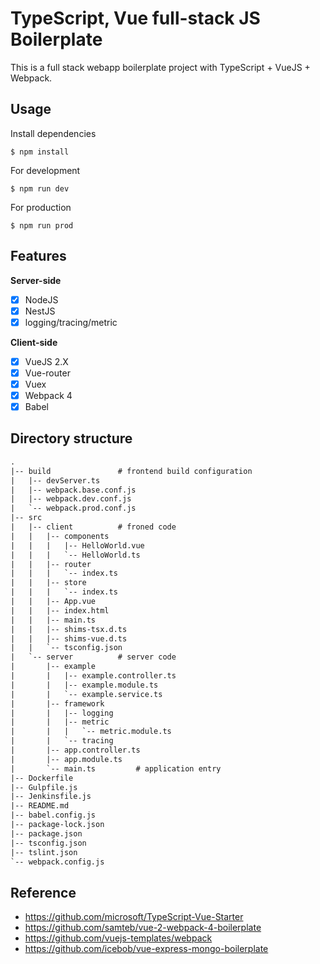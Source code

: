 # TypeScript, Vue full-stack JS Boilerplate

This is a full stack webapp boilerplate project with TypeScript + VueJS + Webpack.

## Usage
Install dependencies
```shell
$ npm install
```
For development

```shell
$ npm run dev
```

For production

```shell
$ npm run prod
```

## Features
**Server-side**

* [x] NodeJS
* [x] NestJS
* [x] logging/tracing/metric

**Client-side**
* [x] VueJS 2.X
* [x] Vue-router
* [x] Vuex
* [x] Webpack 4
* [x] Babel

## Directory structure
```txt
.
|-- build               # frontend build configuration
|   |-- devServer.ts
|   |-- webpack.base.conf.js
|   |-- webpack.dev.conf.js
|   `-- webpack.prod.conf.js
|-- src
|   |-- client          # froned code
|   |   |-- components
|   |   |   |-- HelloWorld.vue
|   |   |   `-- HelloWorld.ts
|   |   |-- router
|   |   |   `-- index.ts
|   |   |-- store
|   |   |   `-- index.ts
|   |   |-- App.vue
|   |   |-- index.html
|   |   |-- main.ts
|   |   |-- shims-tsx.d.ts
|   |   |-- shims-vue.d.ts
|   |   `-- tsconfig.json
|   `-- server          # server code
|       |-- example
|       |   |-- example.controller.ts
|       |   |-- example.module.ts
|       |   `-- example.service.ts
|       |-- framework
|       |   |-- logging
|       |   |-- metric
|       |   |   `-- metric.module.ts
|       |   `-- tracing
|       |-- app.controller.ts
|       |-- app.module.ts
|       `-- main.ts         # application entry
|-- Dockerfile
|-- Gulpfile.js
|-- Jenkinsfile.js
|-- README.md
|-- babel.config.js
|-- package-lock.json
|-- package.json
|-- tsconfig.json
|-- tslint.json
`-- webpack.config.js
```

## Reference
- https://github.com/microsoft/TypeScript-Vue-Starter
- https://github.com/samteb/vue-2-webpack-4-boilerplate
- https://github.com/vuejs-templates/webpack
- https://github.com/icebob/vue-express-mongo-boilerplate
